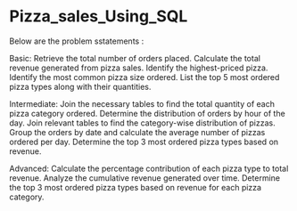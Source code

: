 # Pizza_sales_Using_SQL
Below are the problem sstatements :

Basic: Retrieve the total number of orders placed. Calculate the total revenue generated from pizza sales. Identify the highest-priced pizza. Identify the most common pizza size ordered. List the top 5 most ordered pizza types along with their quantities.

Intermediate: Join the necessary tables to find the total quantity of each pizza category ordered. Determine the distribution of orders by hour of the day. Join relevant tables to find the category-wise distribution of pizzas. Group the orders by date and calculate the average number of pizzas ordered per day. Determine the top 3 most ordered pizza types based on revenue.

Advanced: Calculate the percentage contribution of each pizza type to total revenue. Analyze the cumulative revenue generated over time. Determine the top 3 most ordered pizza types based on revenue for each pizza category.

